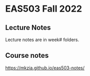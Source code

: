 # EAS503 Fall 2022

## Lecture Notes
Lecture notes are in week# folders.

## Course notes

https://mkzia.github.io/eas503-notes/

